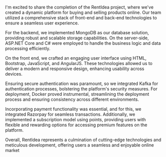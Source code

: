 I'm excited to share the completion of the RentIdea project, where we've created a dynamic platform for buying and selling products online. Our team utilized a comprehensive stack of front-end and back-end technologies to ensure a seamless user experience.

For the backend, we implemented MongoDB as our database solution, providing robust and scalable storage capabilities. On the server-side, ASP.NET Core and C# were employed to handle the business logic and data processing efficiently.

On the front end, we crafted an engaging user interface using HTML, Bootstrap, JavaScript, and AngularJS. These technologies allowed us to deliver a modern and responsive design, enhancing usability across devices.

Ensuring secure authentication was paramount, so we integrated Kafka for authentication processes, bolstering the platform's security measures.
For deployment, Docker proved instrumental, streamlining the deployment process and ensuring consistency across different environments.

Incorporating payment functionality was essential, and for this, we integrated Razorpay for seamless transactions. Additionally, we implemented a subscription model using points, providing users with flexible and rewarding options for accessing premium features on the platform.

Overall, RentIdea represents a culmination of cutting-edge technologies and meticulous development, offering users a seamless and enjoyable online market
